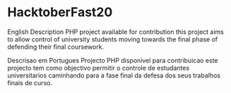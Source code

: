# HacktoberFast20

English Description
PHP project available for contribution
this project aims to allow control of university students moving towards
the final phase of defending their final coursework.

Descrisao em Portugues
Projecto PHP disponivel para contribuicao
este projecto tem como objectivo permitir o controle de estudantes universitarios
caminhando para a fase final da defesa dos seus trabalhos finais de curso. 

